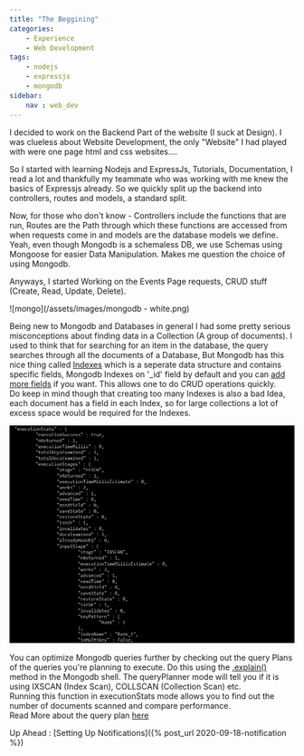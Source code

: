 ```yaml
---
title: "The Beggining"
categories:
    - Experience
    - Web Development
tags:
    - nodejs
    - expressjs
    - mongodb
sidebar:
    nav : web_dev
---
```

I decided to work on the Backend Part of the website (I suck at Design). I was clueless about Website Development, the only "Website" I had played with were one page html and css websites....  

So I started with learning Nodejs and ExpressJs, Tutorials, Documentation, I read a lot and thankfully my teammate who was working with me knew the basics of Expressjs already. So we quickly split up the backend into controllers, routes and models, a standard split.

Now, for those who don't know - Controllers include the functions that are run, Routes are the Path through which these functions are accessed from when requests come in and models are the database models we define.  
Yeah, even though Mongodb is a schemaless DB, we use Schemas using Mongoose for easier Data Manipulation. Makes me question the choice of using Mongodb.

Anyways, I started Working on the Events Page requests, CRUD stuff (Create, Read, Update, Delete). 

![mongo](/assets/images/mongodb - white.png)

Being new to Mongodb and Databases in general I had some pretty serious misconceptions about finding data in a Collection (A group of documents). I used to think that for searching for an item in the database, the query searches through all the documents of a Database, But Mongodb has this nice thing called [Indexes](https://docs.mongodb.com/manual/indexes/) which is a seperate data structure and contains specific fields, Mongodb Indexes on '_id' field by default and you can [add more fields](https://docs.mongodb.com/manual/core/index-single/) if you want. This allows one to do CRUD operations quickly.  
Do keep in mind though that creating too many Indexes is also a bad Idea, each document has a field in each Index, so for large collections a lot of excess space would be required for the Indexes.

![Execution Stats](/assets/images/executionplan.png)

You can optimize Mongodb queries further by checking out the query Plans of the queries you're planning to execute. Do this using the [.explain()](https://docs.mongodb.com/manual/reference/method/cursor.explain/#cursor.explain) method in the Mongodb shell. 
The queryPlanner mode will tell you if it is using IXSCAN (Index Scan), COLLSCAN (Collection Scan) etc.  
Running this function in executionStats mode allows you to find out the number of documents scanned and compare performance.  
Read More about the query plan [here](https://docs.mongodb.com/manual/tutorial/analyze-query-plan/)


Up Ahead : [Setting Up Notifications]({% post_url 2020-09-18-notification %})